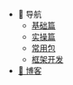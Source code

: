 * :eyes: 导航
    * [基础篇](基础篇/1-安装配置.md)
    * [实操篇](/实操篇/1-字符串操作)
    * [常用包](/标准包/1-strings(字符串操作))
    * [框架开发](/框架开发/1-框架开发-目录介绍和路由设计)
* [:green_heart: 博客](http://liuqh.icu/)
